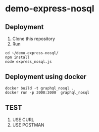 # demo-express-nosql

## Deployment
1. Clone this repository
2. Run

````
cd ~/demo-express-nosql/
npm install
node express_nosql.js
````

## Deployment using docker

````
docker build -t graphql_nosql .
docker run -p 3000:3000  graphql_nosql 
````

## TEST

1. USE CURL
2. USE POSTMAN


